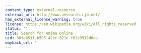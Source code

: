 ```yaml
---
content_type: external-resource
external_url: http://www.aesearch.cjb.net/
has_external_license_warning: true
license: https://en.wikipedia.org/wiki/All_rights_reserved
status: ''
title: Search for Anime Online
uid: 30feb51f-b595-42ec-821e-f61c9512d6aa
wayback_url: ''
---
```

